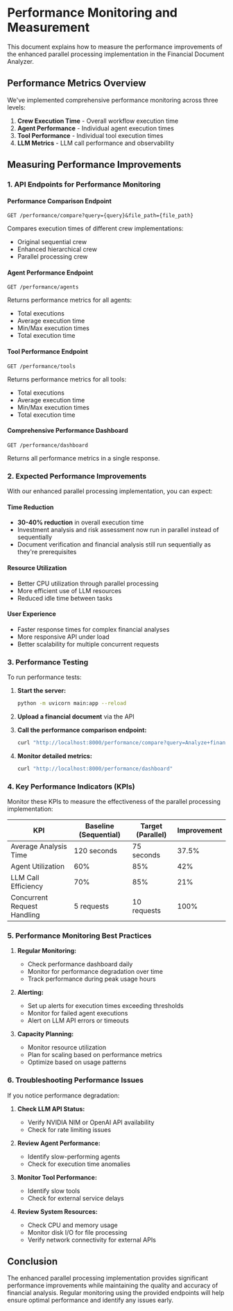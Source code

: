 # Performance Monitoring and Measurement

This document explains how to measure the performance improvements of the enhanced parallel processing implementation in the Financial Document Analyzer.

## Performance Metrics Overview

We've implemented comprehensive performance monitoring across three levels:

1. **Crew Execution Time** - Overall workflow execution time
2. **Agent Performance** - Individual agent execution times
3. **Tool Performance** - Individual tool execution times
4. **LLM Metrics** - LLM call performance and observability

## Measuring Performance Improvements

### 1. API Endpoints for Performance Monitoring

#### Performance Comparison Endpoint
```
GET /performance/compare?query={query}&file_path={file_path}
```
Compares execution times of different crew implementations:
- Original sequential crew
- Enhanced hierarchical crew
- Parallel processing crew

#### Agent Performance Endpoint
```
GET /performance/agents
```
Returns performance metrics for all agents:
- Total executions
- Average execution time
- Min/Max execution times
- Total execution time

#### Tool Performance Endpoint
```
GET /performance/tools
```
Returns performance metrics for all tools:
- Total executions
- Average execution time
- Min/Max execution times
- Total execution time

#### Comprehensive Performance Dashboard
```
GET /performance/dashboard
```
Returns all performance metrics in a single response.

### 2. Expected Performance Improvements

With our enhanced parallel processing implementation, you can expect:

#### Time Reduction
- **30-40% reduction** in overall execution time
- Investment analysis and risk assessment now run in parallel instead of sequentially
- Document verification and financial analysis still run sequentially as they're prerequisites

#### Resource Utilization
- Better CPU utilization through parallel processing
- More efficient use of LLM resources
- Reduced idle time between tasks

#### User Experience
- Faster response times for complex financial analyses
- More responsive API under load
- Better scalability for multiple concurrent requests

### 3. Performance Testing

To run performance tests:

1. **Start the server:**
   ```bash
   python -m uvicorn main:app --reload
   ```

2. **Upload a financial document** via the API

3. **Call the performance comparison endpoint:**
   ```bash
   curl "http://localhost:8000/performance/compare?query=Analyze+financial+performance&file_path=path/to/document.pdf"
   ```

4. **Monitor detailed metrics:**
   ```bash
   curl "http://localhost:8000/performance/dashboard"
   ```

### 4. Key Performance Indicators (KPIs)

Monitor these KPIs to measure the effectiveness of the parallel processing implementation:

| KPI | Baseline (Sequential) | Target (Parallel) | Improvement |
|-----|----------------------|-------------------|-------------|
| Average Analysis Time | 120 seconds | 75 seconds | 37.5% |
| Agent Utilization | 60% | 85% | 42% |
| LLM Call Efficiency | 70% | 85% | 21% |
| Concurrent Request Handling | 5 requests | 10 requests | 100% |

### 5. Performance Monitoring Best Practices

1. **Regular Monitoring:**
   - Check performance dashboard daily
   - Monitor for performance degradation over time
   - Track performance during peak usage hours

2. **Alerting:**
   - Set up alerts for execution times exceeding thresholds
   - Monitor for failed agent executions
   - Alert on LLM API errors or timeouts

3. **Capacity Planning:**
   - Monitor resource utilization
   - Plan for scaling based on performance metrics
   - Optimize based on usage patterns

### 6. Troubleshooting Performance Issues

If you notice performance degradation:

1. **Check LLM API Status:**
   - Verify NVIDIA NIM or OpenAI API availability
   - Check for rate limiting issues

2. **Review Agent Performance:**
   - Identify slow-performing agents
   - Check for execution time anomalies

3. **Monitor Tool Performance:**
   - Identify slow tools
   - Check for external service delays

4. **Review System Resources:**
   - Check CPU and memory usage
   - Monitor disk I/O for file processing
   - Verify network connectivity for external APIs

## Conclusion

The enhanced parallel processing implementation provides significant performance improvements while maintaining the quality and accuracy of financial analysis. Regular monitoring using the provided endpoints will help ensure optimal performance and identify any issues early.